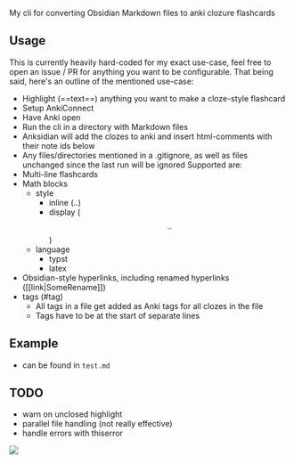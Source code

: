 My cli for converting Obsidian Markdown files to anki clozure flashcards

## Usage
This is currently heavily hard-coded for my exact use-case, feel free to open an issue / PR for anything you want to be configurable.
That being said, here's an outline of the mentioned use-case:
- Highlight (==text==) anything you want to make a cloze-style flashcard
- Setup AnkiConnect
- Have Anki open
- Run the cli in a directory with Markdown files
- Anksidian will add the clozes to anki and insert html-comments with their note ids below
- Any files/directories mentioned in a .gitignore, as well as files unchanged since the last run will be ignored
Supported are:
- Multi-line flashcards
- Math blocks
  - style
    - inline ($..$)
    - display ($$..$$)
  - language
    - typst
    - latex
- Obsidian-style hyperlinks, including renamed hyperlinks ([[link|SomeRename]])
- tags (#tag)
  - All tags in a file get added as Anki tags for all clozes in the file
  - Tags have to be at the start of separate lines

## Example
- can be found in `test.md`

## TODO
- warn on unclosed highlight
- parallel file handling (not really effective)
- handle errors with thiserror

![](https://brainmade.org/black-logo.svg)

